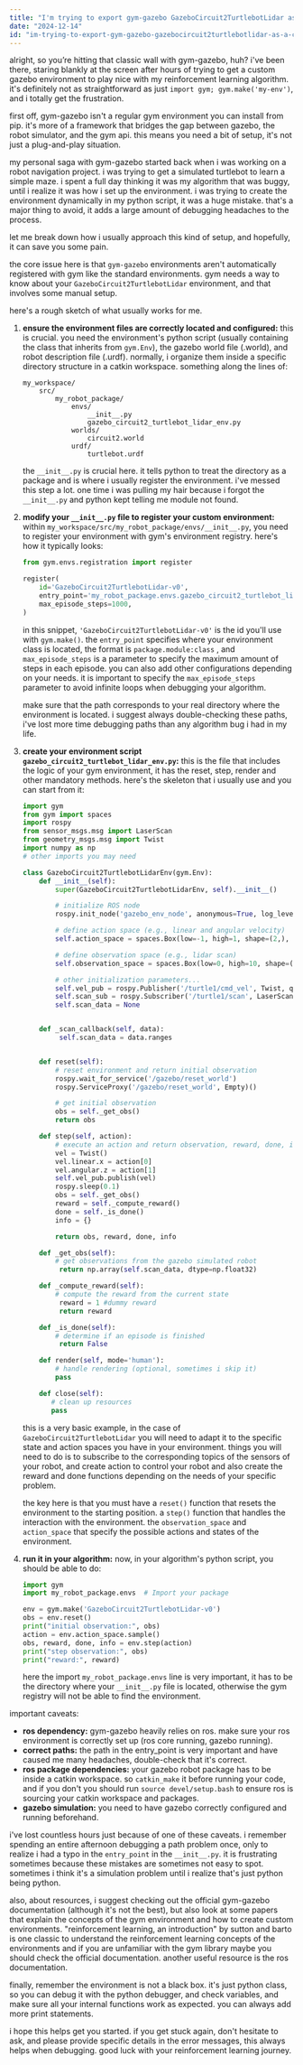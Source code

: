 ```yaml
---
title: "I'm trying to export gym-gazebo GazeboCircuit2TurtlebotLidar as a custom env to my algorithm. I could not import gym-gazebo as a typical gym env?"
date: "2024-12-14"
id: "im-trying-to-export-gym-gazebo-gazebocircuit2turtlebotlidar-as-a-custom-env-to-my-algorithm-i-could-not-import-gym-gazebo-as-a-typical-gym-env"
---
```


alright, so you’re hitting that classic wall with gym-gazebo, huh? i've been there, staring blankly at the screen after hours of trying to get a custom gazebo environment to play nice with my reinforcement learning algorithm. it's definitely not as straightforward as just `import gym; gym.make('my-env')`, and i totally get the frustration.

first off, gym-gazebo isn't a regular gym environment you can install from pip. it's more of a framework that bridges the gap between gazebo, the robot simulator, and the gym api. this means you need a bit of setup, it's not just a plug-and-play situation.

my personal saga with gym-gazebo started back when i was working on a robot navigation project. i was trying to get a simulated turtlebot to learn a simple maze. i spent a full day thinking it was my algorithm that was buggy, until i realize it was how i set up the environment. i was trying to create the environment dynamically in my python script, it was a huge mistake. that's a major thing to avoid, it adds a large amount of debugging headaches to the process.

let me break down how i usually approach this kind of setup, and hopefully, it can save you some pain.

the core issue here is that `gym-gazebo` environments aren't automatically registered with gym like the standard environments. gym needs a way to know about your `GazeboCircuit2TurtlebotLidar` environment, and that involves some manual setup.

here's a rough sketch of what usually works for me.

1.  **ensure the environment files are correctly located and configured:** this is crucial. you need the environment's python script (usually containing the class that inherits from `gym.Env`), the gazebo world file (.world), and robot description file (.urdf). normally, i organize them inside a specific directory structure in a catkin workspace. something along the lines of:

    ```
    my_workspace/
        src/
            my_robot_package/
                envs/
                    __init__.py
                    gazebo_circuit2_turtlebot_lidar_env.py
                worlds/
                    circuit2.world
                urdf/
                    turtlebot.urdf
    ```

    the `__init__.py` is crucial here. it tells python to treat the directory as a package and is where i usually register the environment. i've messed this step a lot. one time i was pulling my hair because i forgot the `__init__.py` and python kept telling me module not found.

2.  **modify your `__init__.py` file to register your custom environment:** within `my_workspace/src/my_robot_package/envs/__init__.py`, you need to register your environment with gym's environment registry. here's how it typically looks:

    ```python
    from gym.envs.registration import register

    register(
        id='GazeboCircuit2TurtlebotLidar-v0',
        entry_point='my_robot_package.envs.gazebo_circuit2_turtlebot_lidar_env:GazeboCircuit2TurtlebotLidarEnv',
        max_episode_steps=1000,
    )
    ```

    in this snippet, `'GazeboCircuit2TurtlebotLidar-v0'` is the id you'll use with `gym.make()`. the `entry_point` specifies where your environment class is located, the format is `package.module:class` , and `max_episode_steps` is a parameter to specify the maximum amount of steps in each episode. you can also add other configurations depending on your needs. it is important to specify the `max_episode_steps` parameter to avoid infinite loops when debugging your algorithm.

    make sure that the path corresponds to your real directory where the environment is located. i suggest always double-checking these paths, i've lost more time debugging paths than any algorithm bug i had in my life.

3. **create your environment script `gazebo_circuit2_turtlebot_lidar_env.py`:**
    this is the file that includes the logic of your gym environment, it has the reset, step, render and other mandatory methods. here's the skeleton that i usually use and you can start from it:

    ```python
    import gym
    from gym import spaces
    import rospy
    from sensor_msgs.msg import LaserScan
    from geometry_msgs.msg import Twist
    import numpy as np
    # other imports you may need

    class GazeboCircuit2TurtlebotLidarEnv(gym.Env):
        def __init__(self):
            super(GazeboCircuit2TurtlebotLidarEnv, self).__init__()

            # initialize ROS node
            rospy.init_node('gazebo_env_node', anonymous=True, log_level=rospy.WARN)

            # define action space (e.g., linear and angular velocity)
            self.action_space = spaces.Box(low=-1, high=1, shape=(2,), dtype=np.float32)

            # define observation space (e.g., lidar scan)
            self.observation_space = spaces.Box(low=0, high=10, shape=(360,), dtype=np.float32)

            # other initialization parameters...
            self.vel_pub = rospy.Publisher('/turtle1/cmd_vel', Twist, queue_size=1)
            self.scan_sub = rospy.Subscriber('/turtle1/scan', LaserScan, self._scan_callback)
            self.scan_data = None


        def _scan_callback(self, data):
             self.scan_data = data.ranges


        def reset(self):
            # reset environment and return initial observation
            rospy.wait_for_service('/gazebo/reset_world')
            rospy.ServiceProxy('/gazebo/reset_world', Empty)()

            # get initial observation
            obs = self._get_obs()
            return obs

        def step(self, action):
            # execute an action and return observation, reward, done, info
            vel = Twist()
            vel.linear.x = action[0]
            vel.angular.z = action[1]
            self.vel_pub.publish(vel)
            rospy.sleep(0.1)
            obs = self._get_obs()
            reward = self._compute_reward()
            done = self._is_done()
            info = {}

            return obs, reward, done, info

        def _get_obs(self):
            # get observations from the gazebo simulated robot
             return np.array(self.scan_data, dtype=np.float32)

        def _compute_reward(self):
            # compute the reward from the current state
             reward = 1 #dummy reward
             return reward

        def _is_done(self):
            # determine if an episode is finished
             return False

        def render(self, mode='human'):
            # handle rendering (optional, sometimes i skip it)
            pass

        def close(self):
           # clean up resources
           pass

    ```

    this is a very basic example, in the case of `GazeboCircuit2TurtlebotLidar` you will need to adapt it to the specific state and action spaces you have in your environment. things you will need to do is to subscribe to the corresponding topics of the sensors of your robot, and create action to control your robot and also create the reward and done functions depending on the needs of your specific problem.

    the key here is that you must have a `reset()` function that resets the environment to the starting position. a `step()` function that handles the interaction with the environment. the `observation_space` and `action_space` that specify the possible actions and states of the environment.

4.  **run it in your algorithm:** now, in your algorithm's python script, you should be able to do:

    ```python
    import gym
    import my_robot_package.envs  # Import your package

    env = gym.make('GazeboCircuit2TurtlebotLidar-v0')
    obs = env.reset()
    print("initial observation:", obs)
    action = env.action_space.sample()
    obs, reward, done, info = env.step(action)
    print("step observation:", obs)
    print("reward:", reward)
    ```

    here the import `my_robot_package.envs` line is very important, it has to be the directory where your `__init__.py` file is located, otherwise the gym registry will not be able to find the environment.

important caveats:

*   **ros dependency:** gym-gazebo heavily relies on ros. make sure your ros environment is correctly set up (ros core running, gazebo running).
*   **correct paths:** the path in the entry_point is very important and have caused me many headaches, double-check that it's correct.
*   **ros package dependencies:** your gazebo robot package has to be inside a catkin workspace. so `catkin_make` it before running your code, and if you don't you should run `source devel/setup.bash` to ensure ros is sourcing your catkin workspace and packages.
*   **gazebo simulation:** you need to have gazebo correctly configured and running beforehand.

i've lost countless hours just because of one of these caveats. i remember spending an entire afternoon debugging a path problem once, only to realize i had a typo in the `entry_point` in the `__init__.py`. it is frustrating sometimes because these mistakes are sometimes not easy to spot. sometimes i think it's a simulation problem until i realize that's just python being python.

also, about resources, i suggest checking out the official gym-gazebo documentation (although it's not the best), but also look at some papers that explain the concepts of the gym environment and how to create custom environments. "reinforcement learning, an introduction" by sutton and barto is one classic to understand the reinforcement learning concepts of the environments and if you are unfamiliar with the gym library maybe you should check the official documentation. another useful resource is the ros documentation.

finally, remember the environment is not a black box. it's just python class, so you can debug it with the python debugger, and check variables, and make sure all your internal functions work as expected. you can always add more print statements.

i hope this helps get you started. if you get stuck again, don't hesitate to ask, and please provide specific details in the error messages, this always helps when debugging. good luck with your reinforcement learning journey.
